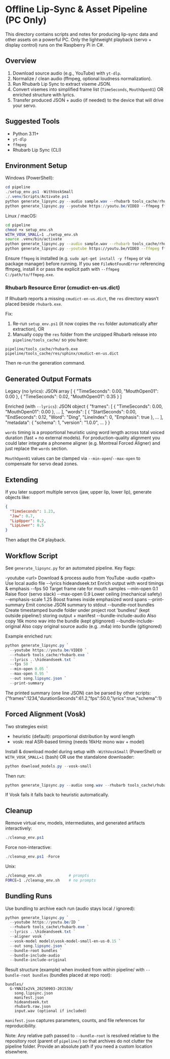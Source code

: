 # Offline Lip-Sync & Asset Pipeline (PC Only)

This directory contains scripts and notes for producing lip-sync data and other assets on a powerful PC. Only the lightweight playback (servo + display control) runs on the Raspberry Pi in C#.

## Overview

1. Download source audio (e.g., YouTube) with `yt-dlp`.
2. Normalize / clean audio (ffmpeg, optional loudness normalization).
3. Run Rhubarb Lip Sync to extract viseme JSON.
4. Convert visemes into simplified frame list (`TimeSeconds`, `MouthOpen01`) OR enriched structure with lyrics.
5. Transfer produced JSON + audio (if needed) to the device that will drive your servo.

## Suggested Tools

- Python 3.11+
- `yt-dlp`
- `ffmpeg`
- Rhubarb Lip Sync (CLI)

## Environment Setup

Windows (PowerShell):

```powershell
cd pipeline
./setup_env.ps1 -WithVoskSmall
./.venv/Scripts/Activate.ps1
python generate_lipsync.py --audio sample.wav --rhubarb tools_cache/rhubarb.exe --out sample.lipsync.json
python generate_lipsync.py --youtube https://youtu.be/VIDEO --ffmpeg ffmpeg --rhubarb tools_cache/rhubarb.exe --out sample.lipsync.json
```

Linux / macOS:

```bash
cd pipeline
chmod +x setup_env.sh
WITH_VOSK_SMALL=1 ./setup_env.sh
source .venv/bin/activate
python generate_lipsync.py --audio sample.wav --rhubarb tools_cache/rhubarb --out sample.lipsync.json
python generate_lipsync.py --youtube https://youtu.be/VIDEO --ffmpeg ffmpeg --rhubarb tools_cache/rhubarb --out sample.lipsync.json
```

Ensure `ffmpeg` is installed (e.g. `sudo apt-get install -y ffmpeg` or via package manager) before running.
If you see `FileNotFoundError` referencing ffmpeg, install it or pass the explicit path with `--ffmpeg C:/path/to/ffmpeg.exe`.

### Rhubarb Resource Error (cmudict-en-us.dict)

If Rhubarb reports a missing `cmudict-en-us.dict`, the `res` directory wasn’t placed beside `rhubarb.exe`.

Fix:

1. Re-run `setup_env.ps1` (it now copies the `res` folder automatically after extraction), OR
2. Manually copy the `res` folder from the unzipped Rhubarb release into `pipeline/tools_cache/` so you have:

```text
pipeline/tools_cache/rhubarb.exe
pipeline/tools_cache/res/sphinx/cmudict-en-us.dict
```

Then re-run the generation command.

## Generated Output Formats

Legacy (no lyrics): JSON array
[
  { "TimeSeconds": 0.00, "MouthOpen01": 0.00 },
  { "TimeSeconds": 0.02, "MouthOpen01": 0.35 }
]

Enriched (with `--lyrics`): JSON object
{
  "frames": [ { "TimeSeconds": 0.00, "MouthOpen01": 0.00 }, ... ],
  "words": [ { "StartSeconds": 0.00, "EndSeconds": 0.12, "Word": "Ding", "LineIndex": 0, "Emphasis": true }, ... ],
  "metadata": { "schema": 1, "version": "1.0.0", ... }
}

`words` timing is a proportional heuristic using word length across total voiced duration (fast + no external models). For production-quality alignment you could later integrate a phoneme aligner (e.g. Montreal Forced Aligner) and just replace the `words` section.

`MouthOpen01` values can be clamped via `--min-open`/`--max-open` to compensate for servo dead zones.

## Extending

If you later support multiple servos (jaw, upper lip, lower lip), generate objects like:

```json
{
  "TimeSeconds": 1.23,
  "Jaw": 0.7,
  "LipUpper": 0.2,
  "LipLower": 0.5
}
```

Then adapt the C# playback.

## Workflow Script

See `generate_lipsync.py` for an automated pipeline. Key flags:

 -youtube \<url\>            Download & process audio from YouTube
 -audio \<path\>             Use local audio file
--lyrics hideandseek.txt   Enrich output with word timings & emphasis
--fps 50                   Target frame rate for mouth samples
--min-open 0.1             Raise floor (servo slack)
--max-open 0.9             Lower ceiling (mechanical safety)
--emphasis-scale 1.25      Boost frames inside emphasized word spans
--print-summary            Emit concise JSON summary to stdout
 --bundle-root bundles      Create timestamped bundle folder under project root 'bundles/' (kept outside pipeline/) storing output + manifest
--bundle-include-audio     Also copy 16k mono wav into the bundle (kept gitignored)
--bundle-include-original  Also copy original source audio (e.g. .m4a) into bundle (gitignored)

Example enriched run:

```powershell
python generate_lipsync.py `
  --youtube https://youtu.be/VIDEO `
  --rhubarb tools_cache/rhubarb.exe `
  --lyrics ..\hideandseek.txt `
  --fps 50 `
  --min-open 0.05 `
  --max-open 0.95 `
  --out song.lipsync.json `
  --print-summary
```

The printed summary (one line JSON) can be parsed by other scripts:
{"frames":1234,"durationSeconds":61.2,"fps":50.0,"lyrics":true,"schema":1}

## Forced Alignment (Vosk)

Two strategies exist:

- heuristic (default): proportional distribution by word length
- vosk: real ASR-based timing (needs 16kHz mono wav + model)

Install & download model during setup with `-WithVoskSmall` (PowerShell) or `WITH_VOSK_SMALL=1` (bash) OR use the standalone downloader:

```powershell
python download_models.py --vosk-small
```

Then run:

```powershell
python generate_lipsync.py --audio song.wav --rhubarb tools_cache\rhubarb.exe --lyrics ..\hideandseek.txt --aligner vosk --vosk-model models\vosk-model-small-en-us-0.15 --out song.lipsync.json
```

If Vosk fails it falls back to heuristic automatically.

## Cleanup

Remove virtual env, models, intermediates, and generated artifacts interactively:

```powershell
./cleanup_env.ps1
```

Force non-interactive:

```powershell
./cleanup_env.ps1 -Force
```

Unix:

```bash
./cleanup_env.sh            # prompts
FORCE=1 ./cleanup_env.sh    # no prompts
```

## Bundling Runs

Use bundling to archive each run (audio stays local / ignored):

```powershell
python generate_lipsync.py `
  --youtube https://youtu.be/ID `
  --rhubarb tools_cache\rhubarb.exe `
  --lyrics ..\hideandseek.txt `
  --aligner vosk `
  --vosk-model models\vosk-model-small-en-us-0.15 `
  --out song.lipsync.json `
  --bundle-root bundles `
  --bundle-include-audio
  --bundle-include-original
```

Result structure (example) when invoked from within pipeline/ with `--bundle-root bundles` (bundles placed at repo root):

```text
bundles/
  G-YNNJIe2Vk_20250903-201530/
    song.lipsync.json
    manifest.json
    hideandseek.txt
    rhubarb.raw.json
    input.wav (optional if included)
```

`manifest.json` captures parameters, counts, and file references for reproducibility.

Note: Any relative path passed to `--bundle-root` is resolved relative to the repository root (parent of `pipeline/`) so that archives do not clutter the pipeline folder. Provide an absolute path if you need a custom location elsewhere.
